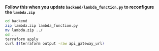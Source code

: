 **Follow this when you update `backend/lambda_function.py` to reconfigure the `lambda.zip`**

```sh
cd backend
zip lambda.zip lambda_function.py
mv lambda.zip ../
cd ..
terraform apply
curl $(terraform output -raw api_gateway_url)
